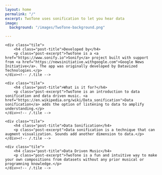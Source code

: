 ```yaml
---
layout: home
permalink: "/"
excerpt: TwoTone uses sonification to let you hear data
image:
  background: "/images/TwoTone-background.png"

---
```

<div class="tiles home-tiles">

    <div class="tile">
    	<h4 class="post-title">Developed by</h4>
    	<p class="post-excerpt">TwoTone is a <a href="https://www.sonify.io">Sonify</a> project built with support from <a href="https://newsinitiative.withgoogle.com">Google News Initiative</a>. The app was originally developed by Datavized Technologies.</p>
    </div><!-- /.tile -->
    
    <div class="tile">
    	<h4 class="post-title">What is it for?</h4>
    	<p class="post-excerpt">TwoTone is an introduction to data sonification and data driven music. <a href="https://en.wikipedia.org/wiki/Data_sonification">Data sonification</a> adds the option of listening to data to amplify understanding.</p>
    </div><!-- /.tile -->
    
    <div class="tile">
    	<h4 class="post-title">Data Sonification</h4>
    	<p class="post-excerpt">Data sonification is a technique that can augment visualization. Sounds add another dimension to data.</p>
    </div><!-- /.tile -->
    
    <div class="tile">
    	<h4 class="post-title">Data Driven Music</h4>
    	<p class="post-excerpt">TwoTone is a fun and intuitive way to make your own compositions from datasets without any prior musical or programning knowledge.</p>
    </div><!-- /.tile -->

</div><!-- /.tiles -->
